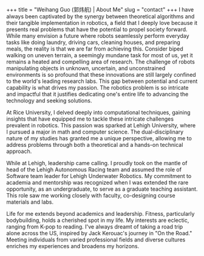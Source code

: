 +++
title = "Weihang Guo (郭炜航) | About Me"
slug = "contact"
+++
I have always been captivated by the synergy between theoretical algorithms and their tangible implementation in robotics, a field that I deeply love because it presents real problems that have the potential to propel society forward. While many envision a future where robots seamlessly perform everyday tasks like doing laundry, driving cars, cleaning houses, and preparing meals, the reality is that we are far from achieving this. Consider biped walking on uneven terrain, a seemingly mundane task for most of us, yet it remains a heated and compelling area of research. The challenge of robots manipulating objects in unknown, uncertain, and unconstrained environments is so profound that these innovations are still largely confined to the world's leading research labs. This gap between potential and current capability is what drives my passion. The robotics problem is so intricate and impactful that it justifies dedicating one's entire life to advancing the technology and seeking solutions.

At Rice University, I delved deeply into computational techniques, gaining insights that have equipped me to tackle these intricate challenges prevalent in robotics. This passion was sparked at Lehigh University, where I pursued a major in math and computer science. The dual-disciplinary nature of my studies has granted me a unique perspective, allowing me to address problems through both a theoretical and a hands-on technical approach.

While at Lehigh, leadership came calling. I proudly took on the mantle of head of the Lehigh Autonomous Racing team and assumed the role of Software team leader for Lehigh Underwater Robotics. My commitment to academia and mentorship was recognized when I was extended the rare opportunity, as an undergraduate, to serve as a graduate teaching assistant. This role saw me working closely with faculty, co-designing course materials and labs.

Life for me extends beyond academics and leadership. Fitness, particularly bodybuilding, holds a cherished spot in my life. My interests are eclectic, ranging from K-pop to reading. I've always dreamt of taking a road trip alone across the US, inspired by Jack Kerouac's journey in "On the Road." Meeting individuals from varied professional fields and diverse cultures enriches my experiences and broadens my horizons.